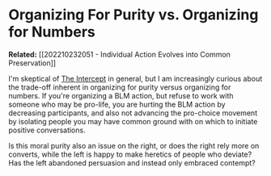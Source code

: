 # Organizing For Purity vs. Organizing for Numbers

**Related:** [[202210232051 - Individual Action Evolves into Common Preservation]]

I'm skeptical of [The Intercept](https://theintercept.com/2022/06/13/progressive-organizing-infighting-callout-culture) in general, but I am increasingly curious about the trade-off inherent in organizing for purity versus organizing for numbers. If you're organizing a BLM action, but refuse to work with someone who may be pro-life, you are hurting the BLM action by decreasing participants, and also not advancing the pro-choice movement by isolating people you may have common ground with on which to initiate positive conversations.

Is this moral purity also an issue on the right, or does the right rely more on converts, while the left is happy to make heretics of people who deviate? Has the left abandoned persuasion and instead only embraced contempt? 